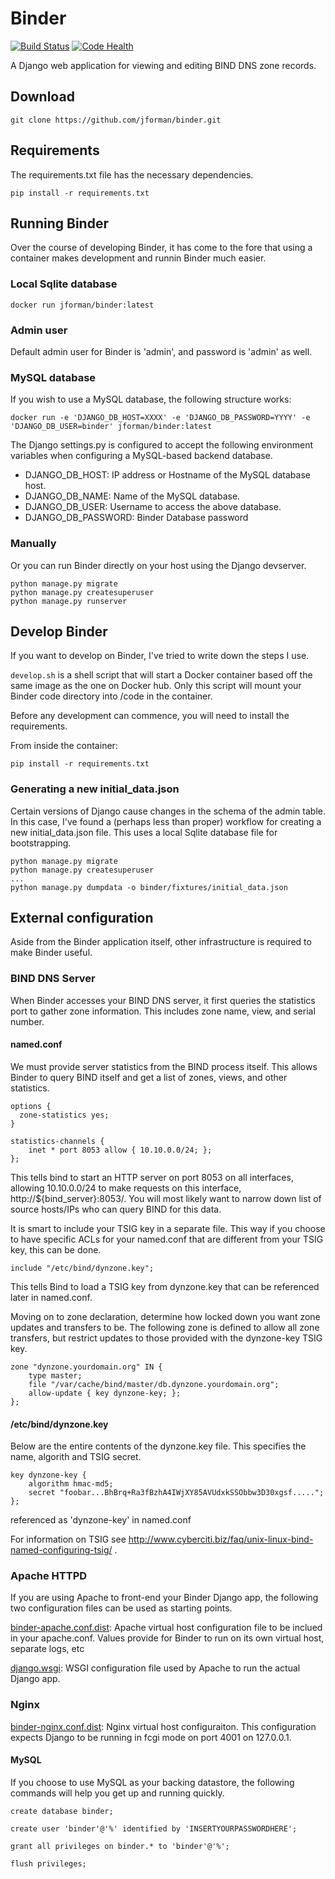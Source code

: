 # Binder #

[![Build Status](https://travis-ci.org/jforman/binder.svg?branch=master)](https://travis-ci.org/jforman/binder)
[![Code Health](https://landscape.io/github/jforman/binder/master/landscape.svg?style=flat)](https://landscape.io/github/jforman/binder/master)

A Django web application for viewing and editing BIND DNS zone records.

## Download ##

```
git clone https://github.com/jforman/binder.git
```

## Requirements ##

The requirements.txt file has the necessary dependencies.

```
pip install -r requirements.txt
```

## Running Binder ##

Over the course of developing Binder, it has come to the fore that using a container makes development and runnin Binder much easier.

### Local Sqlite database ###

```
docker run jforman/binder:latest
```
### Admin user ###

Default admin user for Binder is 'admin', and password is 'admin' as well.

### MySQL database ###

If you wish to use a MySQL database, the following structure works:
```
docker run -e 'DJANGO_DB_HOST=XXXX' -e 'DJANGO_DB_PASSWORD=YYYY' -e 'DJANGO_DB_USER=binder' jforman/binder:latest
```

The Django settings.py is configured to accept the following environment
variables when configuring a MySQL-based backend database.

* DJANGO_DB_HOST: IP address or Hostname of the MySQL database host.
* DJANGO_DB_NAME: Name of the MySQL database.
* DJANGO_DB_USER: Username to access the above database.
* DJANGO_DB_PASSWORD: Binder Database password

### Manually ###

Or you can run Binder directly on your host using the Django devserver.

```
python manage.py migrate
python manage.py createsuperuser
python manage.py runserver
```

## Develop Binder

If you want to develop on Binder, I've tried to write down the steps I use.

`develop.sh` is a shell script that will start a Docker container based off the
same image as the one on Docker hub. Only this script will mount your
Binder code directory into /code in the container.

Before any development can commence, you will need to install the requirements.

From inside the container:

```
pip install -r requirements.txt
```

### Generating a new initial_data.json

Certain versions of Django cause changes in the schema of the admin table.
In this case, I've found a (perhaps less than proper) workflow for creating
a new initial_data.json file. This uses a local Sqlite database file for
bootstrapping.

```
python manage.py migrate
python manage.py createsuperuser
...
python manage.py dumpdata -o binder/fixtures/initial_data.json
```

## External configuration ##

Aside from the Binder application itself, other infrastructure is required
to make Binder useful.

### BIND DNS Server ###

When Binder accesses your BIND DNS server, it first queries the statistics port to gather zone information. This includes zone name, view, and serial number.

#### named.conf ####

We must provide server statistics from the BIND process itself. This allows Binder to query BIND itself and get a list of zones, views, and other statistics.

    options {
      zone-statistics yes;
    }

    statistics-channels {
        inet * port 8053 allow { 10.10.0.0/24; };
    };

This tells bind to start an HTTP server on port 8053 on all interfaces, allowing 10.10.0.0/24 to make requests on this interface, http://${bind_server}:8053/. You will most likely want to narrow down list of source hosts/IPs who can query BIND for this data.

It is smart to include your TSIG key in a separate file. This way if you choose to have specific ACLs for your named.conf that are different from your TSIG key, this can be done.

    include "/etc/bind/dynzone.key";

This tells Bind to load a TSIG key from dynzone.key that can be referenced later in named.conf.

Moving on to zone declaration, determine how locked down you want zone updates and transfers to be. The following zone is defined to allow all zone transfers, but restrict updates to those provided with the dynzone-key TSIG key.

    zone "dynzone.yourdomain.org" IN {
        type master;
        file "/var/cache/bind/master/db.dynzone.yourdomain.org";
        allow-update { key dynzone-key; };
    };

#### /etc/bind/dynzone.key ####

Below are the entire contents of the dynzone.key file. This specifies the name, algorith and TSIG secret.

    key dynzone-key {
        algorithm hmac-md5;
        secret "foobar...BhBrq+Ra3fBzhA4IWjXY85AVUdxkSSObbw3D30xgsf.....";
    };

referenced as 'dynzone-key' in named.conf

For information on TSIG see http://www.cyberciti.biz/faq/unix-linux-bind-named-configuring-tsig/ .


### Apache HTTPD ###

If you are using Apache to front-end your Binder Django app, the following two configuration files can be used as starting points.

[binder-apache.conf.dist](https://github.com/jforman/binder/blob/master/config/binder-apache.conf.dist): Apache virtual host configuration file to be inclued in your apache.conf. Values provide for Binder to run on its own virtual host, separate logs, etc

[django.wsgi](https://github.com/jforman/binder/blob/master/config/django.wsgi): WSGI configuration file used by Apache to run the actual Django app.

### Nginx ###

[binder-nginx.conf.dist](https://github.com/jforman/binder/blob/master/config/binder-nginx.conf.dist): Nginx virtual host configuraiton. This configuration expects Django to be running in fcgi mode on port 4001 on 127.0.0.1.

#### MySQL ###

If you choose to use MySQL as your backing datastore, the following commands
will help you get up and running quickly.

```
create database binder;

create user 'binder'@'%' identified by 'INSERTYOURPASSWORDHERE';

grant all privileges on binder.* to 'binder'@'%';

flush privileges;
```
